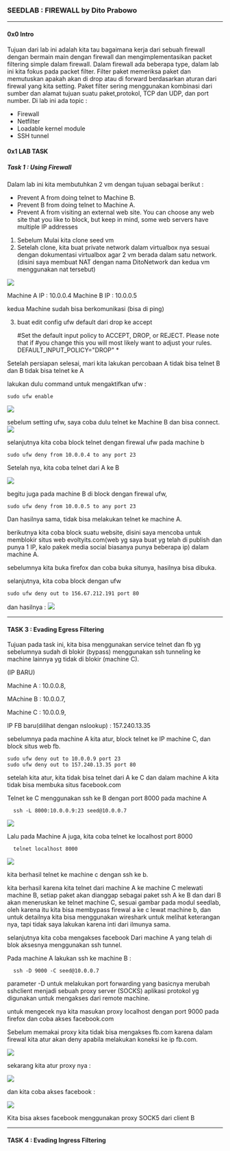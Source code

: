 ### SEEDLAB : FIREWALL by Dito Prabowo

***

#### 0x0 Intro
Tujuan dari lab ini adalah kita tau bagaimana kerja dari sebuah firewall dengan bermain main dengan firewall dan mengimplementasikan packet filtering simple dalam firewall. Dalam firewall ada beberapa type, dalam lab ini kita fokus pada packet filter. Filter paket memeriksa paket dan memutuskan apakah akan di drop atau di forward berdasarkan aturan dari firewal yang kita setting. Paket filter sering menggunakan kombinasi dari sumber dan alamat tujuan suatu paket,protokol, TCP dan UDP, dan port number. Di lab ini ada topic :

* Firewall
* Netfilter
* Loadable kernel module
* SSH tunnel

#### 0x1 LAB TASK

##### Task 1 : Using Firewall

Dalam lab ini kita membutuhkan 2 vm dengan tujuan sebagai berikut :

* Prevent A from doing telnet to Machine B.
* Prevent B from doing telnet to Machine A.
* Prevent A from visiting an external web site. You can choose any web site that you like to block, but
keep in mind, some web servers have multiple IP addresses


1. Sebelum Mulai kita clone seed vm
2. Setelah clone, kita buat private network dalam virtualbox nya sesuai dengan dokumentasi virtualbox agar 2 vm berada dalam satu network.
(disini saya membuat NAT dengan nama DitoNetwork dan kedua vm menggunakan nat tersebut)

![](img/nat2vm.png)

Machine A IP : 10.0.0.4
Machine B IP : 10.0.0.5

kedua Machine sudah bisa berkomunikasi (bisa di ping)

3. buat edit config ufw default dari drop ke accept

    #Set the default input policy to ACCEPT, DROP, or REJECT. Please note that if
    #you change this you will most likely want to adjust your rules.
    DEFAULT_INPUT_POLICY="DROP" *

Setelah persiapan selesai, mari kita lakukan percobaan A tidak bisa telnet B dan B tidak bisa telnet ke A

lakukan dulu command untuk mengaktifkan ufw :

    sudo ufw enable

![](img/ufwenable.png)

sebelum setting ufw, saya coba dulu telnet ke Machine B dan bisa connect.
![](img/s1.png)

selanjutnya kita coba block telnet dengan firewal ufw pada machine b

    sudo ufw deny from 10.0.0.4 to any port 23

Setelah nya, kita coba telnet dari A ke B

![](img/s2.png)

begitu juga pada machine B di block dengan firewal ufw,

    sudo ufw deny from 10.0.0.5 to any port 23

Dan hasilnya sama, tidak bisa melakukan telnet ke machine A.

berikutnya kita coba block suatu website, disini saya mencoba untuk memblokir situs web evoltyits.com(web yg saya buat yg telah di publish dan punya 1 IP, kalo pakek media social biasanya punya beberapa ip) dalam machine A.

sebelumnya kita buka firefox dan coba buka situnya, hasilnya bisa dibuka.

selanjutnya, kita coba block dengan ufw

    sudo ufw deny out to 156.67.212.191 port 80

dan hasilnya :
![](img/s3.png)


***

#### TASK 3 : Evading Egress Filtering

Tujuan pada task ini, kita bisa menggunakan service telnet dan fb yg sebelumnya sudah di blokir (bypass) menggunakan ssh tunneling ke machine lainnya yg tidak di blokir (machine C).

(IP BARU)

Machine A : 10.0.0.8,

MAchine B : 10.0.0.7,

Machine C : 10.0.0.9,

IP FB baru(dilihat dengan nslookup) : 157.240.13.35

sebelumnya pada machine A kita atur, block telnet ke IP machine C, dan block situs web fb.

    sudo ufw deny out to 10.0.0.9 port 23
    sudo ufw deny out to 157.240.13.35 port 80

setelah kita atur, kita tidak bisa telnet dari A ke C dan dalam machine A kita tidak bisa membuka situs facebook.com

Telnet ke C menggunakan ssh ke B dengan port 8000 pada machine A

      ssh -L 8000:10.0.0.9:23 seed@10.0.0.7

![](img/s4.png)


Lalu pada Machine A juga, kita coba telnet ke localhost port 8000

      telnet localhost 8000

![](img/s5.png)

kita berhasil telnet ke machine c dengan ssh ke b.

kita berhasil karena kita telnet dari machine A ke machine C melewati machine B, setiap paket akan dianggap sebagai paket ssh A ke B dan dari B akan meneruskan ke telnet machine C, sesuai gambar pada modul seedlab, oleh karena itu kita bisa membypass firewal a ke c lewat machine b, dan untuk detailnya kita bisa menggunakan wireshark untuk melihat keterangan nya, tapi tidak saya lakukan karena inti dari ilmunya sama.


selanjutnya kita coba mengakses facebook Dari machine A yang telah di blok aksesnya menggunakan ssh tunnel.

Pada machine A lakukan ssh ke machine B :

      ssh -D 9000 -C seed@10.0.0.7

parameter -D untuk melakukan port forwarding yang basicnya merubah sshclient menjadi sebuah proxy server (SOCKS) aplikasi protokol yg digunakan untuk mengakses dari remote machine.

untuk mengecek nya kita masukan proxy localhost dengan port 9000 pada firefox dan coba akses facebook.com

Sebelum memakai proxy kita tidak bisa mengakses fb.com karena dalam firewal kita atur akan deny apabila melakukan koneksi ke ip fb.com.

![](img/S6.png)

sekarang kita atur proxy nya :

![](img/s7.png)

dan kita coba akses facebook :

![](img/s8.png)

Kita bisa akses facebook menggunakan proxy SOCK5 dari client B

***

#### TASK 4 : Evading Ingress Filtering

